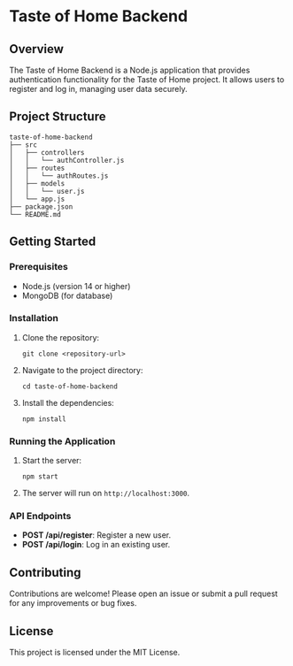 # Taste of Home Backend

## Overview
The Taste of Home Backend is a Node.js application that provides authentication functionality for the Taste of Home project. It allows users to register and log in, managing user data securely.

## Project Structure
```
taste-of-home-backend
├── src
│   ├── controllers
│   │   └── authController.js
│   ├── routes
│   │   └── authRoutes.js
│   ├── models
│   │   └── user.js
│   └── app.js
├── package.json
└── README.md
```

## Getting Started

### Prerequisites
- Node.js (version 14 or higher)
- MongoDB (for database)

### Installation
1. Clone the repository:
   ```
   git clone <repository-url>
   ```
2. Navigate to the project directory:
   ```
   cd taste-of-home-backend
   ```
3. Install the dependencies:
   ```
   npm install
   ```

### Running the Application
1. Start the server:
   ```
   npm start
   ```
2. The server will run on `http://localhost:3000`.

### API Endpoints
- **POST /api/register**: Register a new user.
- **POST /api/login**: Log in an existing user.

## Contributing
Contributions are welcome! Please open an issue or submit a pull request for any improvements or bug fixes.

## License
This project is licensed under the MIT License.
